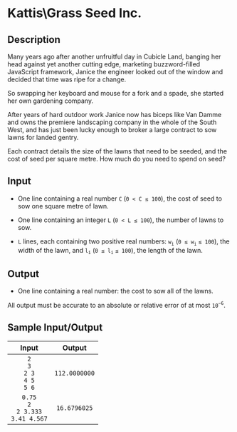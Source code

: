 # Kattis\Grass Seed Inc.

## Description

Many years ago after another unfruitful day in Cubicle Land, banging her head against yet another cutting edge, marketing buzzword-filled JavaScript framework, Janice the engineer looked out of the window and decided that time was ripe for a change.

So swapping her keyboard and mouse for a fork and a spade, she started her own gardening company.

After years of hard outdoor work Janice now has biceps like Van Damme and owns the premiere landscaping company in the whole of the South West, and has just been lucky enough to broker a large contract to sow lawns for landed gentry.

Each contract details the size of the lawns that need to be seeded, and the cost of seed per square metre. How much do you need to spend on seed?

## Input

- One line containing a real number `C` (`0 < C ≤ 100`), the cost of seed to sow one square metre of lawn.

- One line containing an integer `L` (`0 < L ≤ 100`), the number of lawns to sow.

- `L` lines, each containing two positive real numbers: `w`<sub>`i`</sub> (`0 ≤ w`<sub>`i`</sub> `≤ 100`), the width of the lawn, and `l`<sub>`i`</sub> (`0 ≤ l`<sub>`i`</sub> `≤ 100`), the length of the lawn.

## Output

- One line containing a real number: the cost to sow all of the lawns.

All output must be accurate to an absolute or relative error of at most `10`<sup>`−6`</sup>.

## Sample Input/Output

|Input|Output|
|:-:|:-:|
|`2`<br>`3`<br>`2 3`<br>`4 5`<br>`5 6` | `112.0000000` |
|`0.75`<br>`2`<br>`2 3.333`<br>`3.41 4.567`|`16.6796025`|